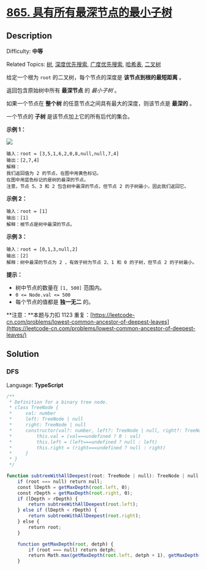 # [865\. 具有所有最深节点的最小子树](https://leetcode.cn/problems/smallest-subtree-with-all-the-deepest-nodes/)

## Description

Difficulty: **中等**  

Related Topics: [树](https://leetcode.cn/tag/tree/), [深度优先搜索](https://leetcode.cn/tag/depth-first-search/), [广度优先搜索](https://leetcode.cn/tag/breadth-first-search/), [哈希表](https://leetcode.cn/tag/hash-table/), [二叉树](https://leetcode.cn/tag/binary-tree/)

给定一个根为 `root` 的二叉树，每个节点的深度是 **该节点到根的最短距离** 。

返回包含原始树中所有 **最深节点** 的 _最小子树_ 。

如果一个节点在 **整个树** 的任意节点之间具有最大的深度，则该节点是 **最深的** 。

一个节点的 **子树** 是该节点加上它的所有后代的集合。

**示例 1：**

![](https://s3-lc-upload.s3.amazonaws.com/uploads/2018/07/01/sketch1.png)

```
输入：root = [3,5,1,6,2,0,8,null,null,7,4]
输出：[2,7,4]
解释：
我们返回值为 2 的节点，在图中用黄色标记。
在图中用蓝色标记的是树的最深的节点。
注意，节点 5、3 和 2 包含树中最深的节点，但节点 2 的子树最小，因此我们返回它。
```

**示例 2：**

```
输入：root = [1]
输出：[1]
解释：根节点是树中最深的节点。
```

**示例 3：**

```
输入：root = [0,1,3,null,2]
输出：[2]
解释：树中最深的节点为 2 ，有效子树为节点 2、1 和 0 的子树，但节点 2 的子树最小。
```

**提示：**

* 树中节点的数量在 `[1, 500]` 范围内。
* `0 <= Node.val <= 500`
* 每个节点的值都是 **独一无二** 的。

**注意：**本题与力扣 1123 重复：[https://leetcode-cn.com/problems/lowest-common-ancestor-of-deepest-leaves](https://leetcode-cn.com/problems/lowest-common-ancestor-of-deepest-leaves/)

## Solution

### DFS

Language: **TypeScript**

```typescript
/**
 * Definition for a binary tree node.
 * class TreeNode {
 *     val: number
 *     left: TreeNode | null
 *     right: TreeNode | null
 *     constructor(val?: number, left?: TreeNode | null, right?: TreeNode | null) {
 *         this.val = (val===undefined ? 0 : val)
 *         this.left = (left===undefined ? null : left)
 *         this.right = (right===undefined ? null : right)
 *     }
 * }
 */

function subtreeWithAllDeepest(root: TreeNode | null): TreeNode | null {
    if (root === null) return null;
    const lDepth = getMaxDepth(root.left, 0);
    const rDepth = getMaxDepth(root.right, 0);
    if (lDepth > rDepth) {
        return subtreeWithAllDeepest(root.left);
    } else if (lDepth < rDepth) {
        return subtreeWithAllDeepest(root.right);
    } else {
        return root;
    }

    function getMaxDepth(root, detph) {
        if (root === null) return detph;
        return Math.max(getMaxDepth(root.left, detph + 1), getMaxDepth(root.right, detph + 1));
    }
```
